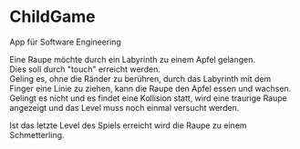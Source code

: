 # ChildGame
App für Software Engineering

Eine Raupe möchte durch ein Labyrinth zu einem Apfel gelangen. <br>
Dies soll durch "touch" erreicht werden.<br>
Geling es, ohne die Ränder zu berühren, durch das Labyrinth mit dem Finger eine Linie zu ziehen, kann die Raupe den Apfel essen und wachsen.<br>
Gelingt es nicht und es findet eine Kollision statt, wird eine traurige Raupe angezeigt und das Level muss noch einmal versucht werden.
<p>Ist das letzte Level des Spiels erreicht wird die Raupe zu einem Schmetterling.
